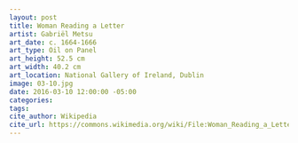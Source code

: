 ```yaml
---
layout: post
title: Woman Reading a Letter
artist: Gabriël Metsu
art_date: c. 1664-1666
art_type: Oil on Panel
art_height: 52.5 cm
art_width: 40.2 cm
art_location: National Gallery of Ireland, Dublin
image: 03-10.jpg
date: 2016-03-10 12:00:00 -05:00
categories:
tags:
cite_author: Wikipedia
cite_url: https://commons.wikimedia.org/wiki/File:Woman_Reading_a_Letter_by_Gabri%C3%ABl_Metsu.jpg
---
```

